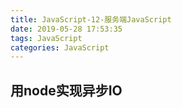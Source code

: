 ```yaml
---
title: JavaScript-12-服务端JavaScript
date: 2019-05-28 17:53:35
tags: JavaScript
categories: JavaScript
---
```


## 用node实现异步IO
